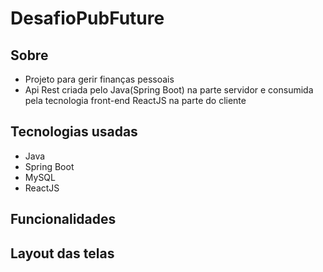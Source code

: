 # DesafioPubFuture

## Sobre
- Projeto para gerir finanças pessoais
- Api Rest criada pelo Java(Spring Boot) na parte servidor e consumida pela tecnologia front-end ReactJS na parte do cliente

## Tecnologias usadas

- Java
- Spring Boot
- MySQL
- ReactJS

## Funcionalidades




## Layout das telas



